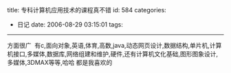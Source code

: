 title: 专科计算机应用技术的课程真不错
id: 584
categories:
  - 日记
date: 2006-08-29 03:15:01
tags:
---

方面很广&nbsp; 有c,面向对象,英语,体育,高数,java,动态网页设计,数据结构,单片机,计算机接口,多媒体,数据库,网络组建和维护,硬件,还有计算机文化基础,图形图象设计,多媒体,3DMAX等等,哈哈 都是我喜欢的